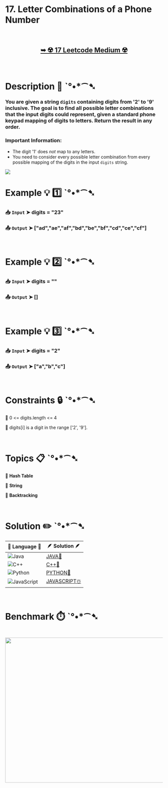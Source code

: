 # 17. Letter Combinations of a Phone Number

</br>

<h2 align="center"> 

<a href="https://leetcode.com/problems/letter-combinations-of-a-phone-number/description/"><strong>➥ ☢️ 17 Leetcode Medium ☢️ </strong></a>
</h2>

</br>

# Description 📜 ˋ°•*⁀➷

### You are given a string `digits` containing digits from '2' to '9' inclusive. The goal is to find all possible letter combinations that the input digits could represent, given a standard phone keypad mapping of digits to letters. Return the result in any order.

### Important Information:

- The digit '1' does *not* map to any letters.
- You need to consider every possible letter combination from every possible mapping of the digits in the input `digits` string.

<img src="https://github.com/user-attachments/assets/3903519f-abd7-47a6-ad7c-68f18a3b4224" width="" height=""/>

</br>

# Example 💡 1️⃣ ˋ°•*⁀➷

  ### 📥 `Input`  ➤ digits = "23"

  ### 📤 `Output`  ➤ ["ad","ae","af","bd","be","bf","cd","ce","cf"]

</br>

# Example 💡 2️⃣ ˋ°•*⁀➷

  ### 📥 `Input` ➤ digits = ""

  ### 📤 `Output`  ➤ []

</br>

# Example 💡 3️⃣ ˋ°•*⁀➷

  ### 📥 `Input` ➤ digits = "2"

  ### 📤 `Output`  ➤ ["a","b","c"]

</br>

# Constraints 🔒 ˋ°•*⁀➷

🔹 0 <= digits.length <= 4 </br>

🔹 digits[i] is a digit in the range ['2', '9']. </br>

</br>

# Topics 📋 ˋ°•*⁀➷

🔸 **Hash Table**  </br>

🔸 **String**  </br>

🔸 **Backtracking**  </br>

</br>

# Solution ✏️ ˋ°•*⁀➷

| 📒 Language 📒  | 🪶 Solution 🪶 |
| ------------- | ------------- |
|  ![Java](https://img.shields.io/badge/java-%23ED8B00.svg?style=for-the-badge&logo=openjdk&logoColor=white)  | [JAVA🍁]() |
|  ![C++](https://img.shields.io/badge/c++-%2300599C.svg?style=for-the-badge&logo=c%2B%2B&logoColor=white)  | [C++🎲]()  |
|  ![Python](https://img.shields.io/badge/python-3670A0?style=for-the-badge&logo=python&logoColor=ffdd54)    | [PYTHON🍰]() |
| ![JavaScript](https://img.shields.io/badge/javascript-%23323330.svg?style=for-the-badge&logo=javascript&logoColor=%23F7DF1E)   | [JAVASCRIPT☃️]() |

</br>

# Benchmark ⏱️ ˋ°•*⁀➷

<h1  align="center" >

<img src ="https://github.com/user-attachments/assets/315bcfbc-f6df-4b0a-a209-2215cec4a2d2" width = "700px" height="462px" />

</h1>
